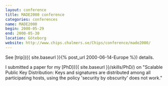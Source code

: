 ```yaml
---
layout: conference
title: MADE2000 conference
categories: conferences
name: MADE2000
begin: 2000-05-29
end: 2000-05-30
location: Göteborg
website: http://www.chips.chalmers.se/Chips/conference/made2000/
---
```


See [trip]({{ site.baseurl }}{% post_url 2000-06-14-Europe %}) details.

I submitted a paper for my [PhD]({{ site.baseurl }}/skills/PhD/) on "Scalable
Public Key Distribution: Keys and
signatures are distributed among all participating hosts, using the policy
'security by obscurity' does not work."
